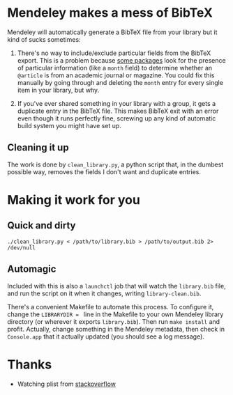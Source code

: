 # Mendeley makes a mess of BibTeX

Mendeley will automatically generate a BibTeX file from your library but it kind of sucks sometimes:

1. There's no way to include/exclude particular fields from the BibTeX export.  This is a problem because [some packages](http://www.ctan.org/pkg/apacite) look for the presence of particular information (like a `month` field) to determine whether an `@article` is from an academic journal or magazine.  You could fix this manually by going through and deleting the `month` entry for every single item in your library, but why.

2. If you've ever shared something in your library with a group, it gets a duplicate entry in the BibTeX file.  This makes BibTeX exit with an error even though it runs perfectly fine, screwing up any kind of automatic build system you might have set up.

## Cleaning it up

The work is done by `clean_library.py`, a python script that, in the dumbest possible way, removes the fields I don't want and duplicate entries.

# Making it work for you

## Quick and dirty

    ./clean_library.py < /path/to/library.bib > /path/to/output.bib 2> /dev/null

## Automagic

Included with this is also a `launchctl` job that will watch the `library.bib` file, and run the script on it when it changes, writing `library-clean.bib`.

There's a convenient Makefile to automate this process.  To configure it, change the `LIBRARYDIR = ` line in the Makefile to your own Mendeley library directory (or wherever it exports `library.bib`).  Then run `make install` and profit.  Actually, change something in the Mendeley metadata, then check in `Console.app` that it actually updated (you should see a log message).

# Thanks

* Watching plist from [stackoverflow](http://stackoverflow.com/questions/1515730/is-there-a-command-like-watch-or-inotifywait-on-the-mac)
